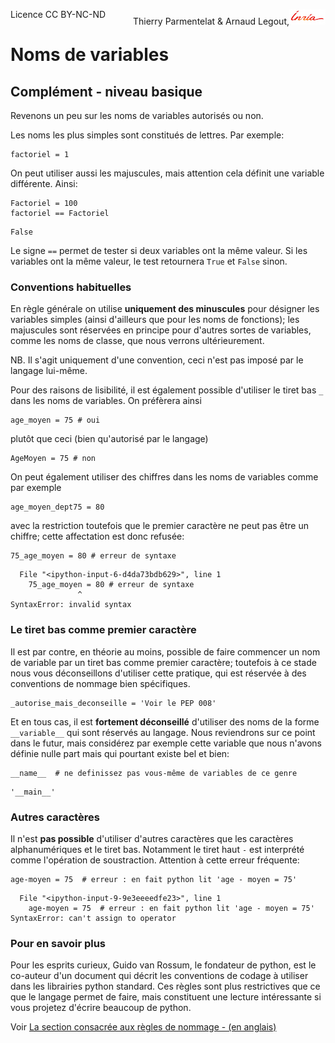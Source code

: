 
<span style="float:left;">Licence CC BY-NC-ND</span><span style="float:right;">Thierry Parmentelat &amp; Arnaud Legout,<img src="media/inria-25.png" style="display:inline"></span><br/>

# Noms de variables

## Complément - niveau basique

Revenons un peu sur les noms de variables autorisés ou non.

Les noms les plus simples sont constitués de lettres. Par exemple:


```
factoriel = 1
```

On peut utiliser aussi les majuscules, mais attention cela définit une variable différente. Ainsi:


```
Factoriel = 100
factoriel == Factoriel
```




    False



Le signe `==` permet de tester si deux variables ont la même valeur. Si les variables ont la même valeur, le test retournera `True` et `False` sinon.

### Conventions habituelles

En règle générale on utilise **uniquement des minuscules** pour désigner les variables simples (ainsi d'ailleurs que pour les noms de fonctions); les majuscules sont réservées en principe pour d'autres sortes de variables, comme les noms de classe, que nous verrons ultérieurement.

NB. Il s'agit uniquement d'une convention, ceci n'est pas imposé par le langage lui-même.

Pour des raisons de lisibilité, il est également possible d'utiliser le tiret bas `_` dans les noms de variables. On préfèrera ainsi


```
age_moyen = 75 # oui
```

plutôt que ceci (bien qu'autorisé par le langage)


```
AgeMoyen = 75 # non
```

On peut également utiliser des chiffres dans les noms de variables comme par exemple


```
age_moyen_dept75 = 80
```

avec la restriction toutefois que le premier caractère ne peut pas être un chiffre; cette affectation est donc refusée:


```
75_age_moyen = 80 # erreur de syntaxe
```


      File "<ipython-input-6-d4da73bdb629>", line 1
        75_age_moyen = 80 # erreur de syntaxe
                   ^
    SyntaxError: invalid syntax



### Le tiret bas comme premier caractère

Il est par contre, en théorie au moins, possible de faire commencer un nom de variable par un tiret bas comme premier caractère; toutefois à ce stade nous vous déconseillons d'utiliser cette pratique, qui est réservée à des conventions de nommage bien spécifiques.


```
_autorise_mais_deconseille = 'Voir le PEP 008'
```

Et en tous cas, il est **fortement déconseillé** d'utiliser des noms de la forme `__variable__` qui sont réservés au langage. Nous reviendrons sur ce point dans le futur, mais considérez par exemple cette variable que nous n'avons définie nulle part mais qui pourtant existe bel et bien:


```
__name__  # ne definissez pas vous-même de variables de ce genre
```




    '__main__'



### Autres caractères

Il n'est **pas possible** d'utiliser d'autres caractères que les caractères alphanumériques et le tiret bas. Notamment le tiret haut `-` est interprété comme l'opération de soustraction. Attention à cette erreur fréquente:


```
age-moyen = 75  # erreur : en fait python lit 'age - moyen = 75'
```


      File "<ipython-input-9-9e3eeeedfe23>", line 1
        age-moyen = 75  # erreur : en fait python lit 'age - moyen = 75'
    SyntaxError: can't assign to operator



### Pour en savoir plus

Pour les esprits curieux, Guido van Rossum, le fondateur de python, est le co-auteur d'un document qui décrit les conventions de codage à utiliser dans les librairies python standard. Ces règles sont plus restrictives que ce que le langage permet de faire, mais constituent une lecture intéressante si vous projetez d'écrire beaucoup de python.

Voir [La section consacrée aux règles de nommage - (en anglais)](http://legacy.python.org/dev/peps/pep-0008/#descriptive-naming-styles)
